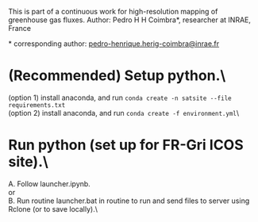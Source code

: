 This is part of a continuous work for high-resolution mapping of greenhouse gas fluxes.
Author: Pedro H H Coimbra*, researcher at INRAE, France

\* corresponding author: pedro-henrique.herig-coimbra@inrae.fr


# (Recommended) Setup python.\
(option 1) install anaconda, and run `conda create -n satsite --file requirements.txt`\
(option 2) install anaconda, and run `conda create -f environment.yml`\

# Run python (set up for FR-Gri ICOS site).\
A. Follow launcher.ipynb.\
or\
B. Run routine launcher.bat in routine to run and send files to server using Rclone (or to save locally).\


